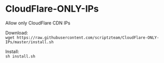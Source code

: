 # CloudFlare-ONLY-IPs

Allow only CloudFlare CDN IPs

Download:  
```wget https://raw.githubusercontent.com/scriptzteam/CloudFlare-ONLY-IPs/master/install.sh```

Install:  
```sh install.sh```
